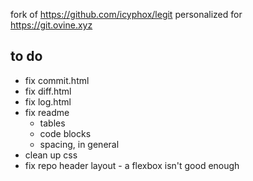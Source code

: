 fork of https://github.com/icyphox/legit personalized for https://git.ovine.xyz

## to do
- fix commit.html
- fix diff.html
- fix log.html
- fix readme
	- tables
	- code blocks
	- spacing, in general
- clean up css
- fix repo header layout - a flexbox isn't good enough
